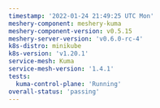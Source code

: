 ```yaml
---
timestamp: '2022-01-24 21:49:25 UTC Mon'
meshery-component: meshery-kuma
meshery-component-version: v0.5.15
meshery-server-version: 'v0.6.0-rc-4'
k8s-distro: minikube
k8s-version: 'v1.20.1'
service-mesh: Kuma
service-mesh-version: '1.4.1'
tests:
  kuma-control-plane: 'Running'
overall-status: 'passing'
---
```


